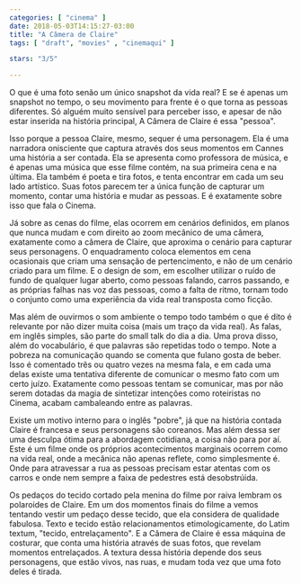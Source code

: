 ```yaml
---
categories: [ "cinema" ]
date: 2018-05-03T14:15:27-03:00
title: "A Câmera de Claire"
tags: [ "draft", "movies" , "cinemaqui" ]

stars: "3/5"

---
```

O que é uma foto senão um único snapshot da vida real? E se é apenas um snapshot no tempo, o seu movimento para frente é o que torna as pessoas diferentes. Só alguém muito sensível para perceber isso, e apesar de não estar inserida na história principal, A Câmera de Claire é essa "pessoa".

Isso porque a pessoa Claire, mesmo, sequer é uma personagem. Ela é uma narradora onisciente que captura através dos seus momentos em Cannes uma história a ser contada. Ela se apresenta como professora de música, e é apenas uma música que esse filme contém, na sua primeira cena e na última. Ela também é poeta e tira fotos, e tenta encontrar em cada um seu lado artístico. Suas fotos parecem ter a única função de capturar um momento, contar uma história e mudar as pessoas. E é exatamente sobre isso que fala o Cinema.

Já sobre as cenas do filme, elas ocorrem em cenários definidos, em planos que nunca mudam e com direito ao zoom mecânico de uma câmera, exatamente como a câmera de Claire, que aproxima o cenário para capturar seus personagens. O enquadramento coloca elementos em cena ocasionais que criam uma sensação de pertencimento, e não de um cenário criado para um filme. E o design de som, em escolher utilizar o ruído de fundo de qualquer lugar aberto, como pessoas falando, carros passando, e as próprias falhas nas voz das pessoas, como a falta de ritmo, tornam todo o conjunto como uma experiência da vida real transposta como ficção.

Mas além de ouvirmos o som ambiente o tempo todo também o que é dito é relevante por não dizer muita coisa (mais um traço da vida real). As falas, em inglês simples, são parte do small talk do dia a dia. Uma prova disso, além do vocabulário, é que palavras são repetidas todo o tempo. Note a pobreza na comunicação quando se comenta que fulano gosta de beber. Isso é comentado três ou quatro vezes na mesma fala, e em cada uma delas existe uma tentativa diferente de comunicar o mesmo fato com um certo juízo. Exatamente como pessoas tentam se comunicar, mas por não serem dotadas da magia de sintetizar intenções como roteiristas no Cinema, acabam cambaleando entre as palavras.

Existe um motivo interno para o inglês "pobre", já que na história contada Claire é francesa e seus personagens são coreanos. Mas além dessa ser uma desculpa ótima para a abordagem cotidiana, a coisa não para por aí. Este é um filme onde os próprios acontecimentos marginais ocorrem como na vida real, onde a mecânica não apenas reflete, como simplesmente é. Onde para atravessar a rua as pessoas precisam estar atentas com os carros e onde nem sempre a faixa de pedestres está desobstrúida.

Os pedaços do tecido cortado pela menina do filme por raiva lembram os polaroides de Claire. Em um dos momentos finais do filme a vemos tentando vestir um pedaço desse tecido, que ela considera de qualidade fabulosa. Texto e tecido estão relacionamentos etimologicamente, do Latim textum, "tecido, entrelaçamento". E a Câmera de Claire é essa máquina de costurar, que conta uma história através de suas fotos, que revelam momentos entrelaçados. A textura dessa história depende dos seus personagens, que estão vivos, nas ruas, e mudam toda vez que uma foto deles é tirada.
